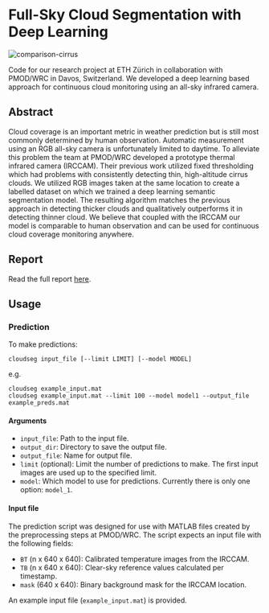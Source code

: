 # Full-Sky Cloud Segmentation with Deep Learning

![comparison-cirrus](https://user-images.githubusercontent.com/10598816/116904443-fa76bc00-ac3d-11eb-9a11-52c97a67d95e.png)

Code for our research project at ETH Zürich in collaboration with PMOD/WRC in Davos, Switzerland. We developed a deep learning based approach for continuous cloud monitoring using an all-sky infrared camera.

## Abstract

Cloud coverage is an important metric in weather prediction but is still most commonly determined by human observation. Automatic measurement using an RGB all-sky camera is unfortunately limited to daytime. To alleviate this problem the team at PMOD/WRC developed a prototype thermal infrared camera (IRCCAM). Their previous work utilized fixed thresholding which had problems with consistently detecting thin, high-altitude cirrus clouds. We utilized RGB images taken at the same location to create a labelled dataset on which we trained a deep learning semantic segmentation model. The resulting algorithm matches the previous approach in detecting thicker clouds and qualitatively outperforms it in detecting thinner cloud. We believe that coupled with the IRCCAM our model is comparable to human observation and can be used for continuous cloud coverage monitoring anywhere.

## Report

Read the full report [here](report.pdf).

## Usage

### Prediction

To make predictions:

```shell
cloudseg input_file [--limit LIMIT] [--model MODEL]
```

e.g.

```shell
cloudseg example_input.mat
cloudseg example_input.mat --limit 100 --model model1 --output_file example_preds.mat
```

#### Arguments

- `input_file`: Path to the input file.
- `output_dir`: Directory to save the output file.
- `output_file`: Name for output file.
- `limit` (optional): Limit the number of predictions to make. The first input images are used up to the specified limit.
- `model`: Which model to use for predictions. Currently there is only one option: `model_1`.

#### Input file

The prediction script was designed for use with MATLAB files created by the
preprocessing steps at PMOD/WRC. The script expects an input file with the following fields:

- `BT` (n x 640 x 640): Calibrated temperature images from the IRCCAM.
- `TB` (n x 640 x 640): Clear-sky reference values calculated per timestamp.
- `mask` (640 x 640): Binary background mask for the IRCCAM location.

An example input file (`example_input.mat`) is provided.
